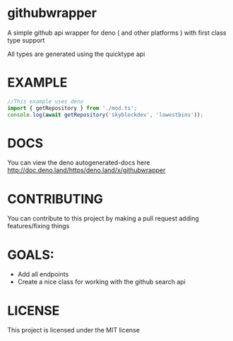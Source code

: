 # githubwrapper

A simple github api wrapper for deno ( and other platforms ) with first class type support

All types are generated using the quicktype api

# EXAMPLE

```ts
//This example uses deno
import { getRepository } from './mod.ts';
console.log(await getRepository('skyblockdev', 'lowestbins'));
```

# DOCS

You can view the deno autogenerated-docs here http://doc.deno.land/https/deno.land/x/githubwrapper

# CONTRIBUTING

You can contribute to this project by making a pull request adding
features/fixing things

# GOALS:

- Add all endpoints
- Create a nice class for working with the github search api

# LICENSE

This project is licensed under the MIT license
